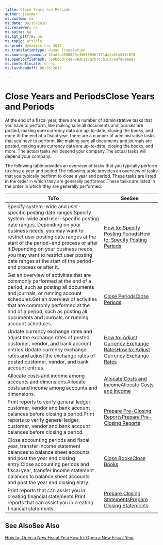 ```yaml
---
title: Close Years and Periods
author: jswymer
ms.custom: na
ms.date: 09/16/2016
ms.reviewer: na
ms.suite: na
ms.tgt_pltfrm: na
ms.topic: article
ms-prod: dynamics-nav-2017
ms.translationtype: Human Translation
ms.sourcegitcommit: 51adfb3588099c496f0946ff71da5c6fe518f070
ms.openlocfilehash: 569bd6d7cde709261a7acb7dcb16d780fe8eaed7
ms.contentlocale: en-nz
ms.lasthandoff: 06/26/2017

---
```

# <a name="close-years-and-periods"></a><span data-ttu-id="6e10b-102">Close Years and Periods</span><span class="sxs-lookup"><span data-stu-id="6e10b-102">Close Years and Periods</span></span>
<span data-ttu-id="6e10b-103">At the end of a fiscal year, there are a number of administrative tasks that you have to perform, like making sure all documents and journals are posted, making sure currency data are up-to-date, closing the books, and more.</span><span class="sxs-lookup"><span data-stu-id="6e10b-103">At the end of a fiscal year, there are a number of administrative tasks that you have to perform, like making sure all documents and journals are posted, making sure currency data are up-to-date, closing the books, and more.</span></span> <span data-ttu-id="6e10b-104">The actual tasks will depend your company.</span><span class="sxs-lookup"><span data-stu-id="6e10b-104">The actual tasks will depend your company.</span></span>

<span data-ttu-id="6e10b-105">The following table provides an overview of tasks that you typically perform to close a year and period.</span><span class="sxs-lookup"><span data-stu-id="6e10b-105">The following table provides an overview of tasks that you typically perform to close a year and period.</span></span> <span data-ttu-id="6e10b-106">These tasks are listed in the order in which they are generally performed.</span><span class="sxs-lookup"><span data-stu-id="6e10b-106">These tasks are listed in the order in which they are generally performed.</span></span>

|<span data-ttu-id="6e10b-107">To</span><span class="sxs-lookup"><span data-stu-id="6e10b-107">To</span></span>     |<span data-ttu-id="6e10b-108">See</span><span class="sxs-lookup"><span data-stu-id="6e10b-108">See</span></span>                   |
|-------|----------------------|
|<span data-ttu-id="6e10b-109">Specify system-wide and user-specific posting date ranges.</span><span class="sxs-lookup"><span data-stu-id="6e10b-109">Specify system-wide and user-specific posting date ranges.</span></span> <span data-ttu-id="6e10b-110">Depending on your business needs, you may want to restrict user posting date ranges at the start of the period-end process or after it.</span><span class="sxs-lookup"><span data-stu-id="6e10b-110">Depending on your business needs, you may want to restrict user posting date ranges at the start of the period-end process or after it.</span></span>|[<span data-ttu-id="6e10b-111">How to: Specify Posting Periods</span><span class="sxs-lookup"><span data-stu-id="6e10b-111">How to: Specify Posting Periods</span></span>](finance-setup-how-specify-posting-periods.md)|
|<span data-ttu-id="6e10b-112">Get an overview of activities that are commonly performed at the end of a period, such as posting all documents and journals, or running account schedules.</span><span class="sxs-lookup"><span data-stu-id="6e10b-112">Get an overview of activities that are commonly performed at the end of a period, such as posting all documents and journals, or running account schedules.</span></span>|[<span data-ttu-id="6e10b-113">Close Periods</span><span class="sxs-lookup"><span data-stu-id="6e10b-113">Close Periods</span></span>](year-how-complete-period-end-processes.md)|
|<span data-ttu-id="6e10b-114">Update currency exchange rates and adjust the exchange rates of posted customer, vendor, and bank account entries.</span><span class="sxs-lookup"><span data-stu-id="6e10b-114">Update currency exchange rates and adjust the exchange rates of posted customer, vendor, and bank account entries.</span></span>|[<span data-ttu-id="6e10b-115">How to: Adjust Currency Exchange Rates</span><span class="sxs-lookup"><span data-stu-id="6e10b-115">How to: Adjust Currency Exchange Rates</span></span>](finance-setup-setup-currencies.md)|
|<span data-ttu-id="6e10b-116">Allocate costs and income among accounts and dimensions.</span><span class="sxs-lookup"><span data-stu-id="6e10b-116">Allocate costs and income among accounts and dimensions.</span></span>|[<span data-ttu-id="6e10b-117">Allocate Costs and Income</span><span class="sxs-lookup"><span data-stu-id="6e10b-117">Allocate Costs and Income</span></span>](year-allocate-costs-income.md)|
|<span data-ttu-id="6e10b-118">Print reports to verify general ledger, customer, vendor and bank account balances before closing a period.</span><span class="sxs-lookup"><span data-stu-id="6e10b-118">Print reports to verify general ledger, customer, vendor and bank account balances before closing a period.</span></span>|[<span data-ttu-id="6e10b-119">Prepare Pre-Closing Reports</span><span class="sxs-lookup"><span data-stu-id="6e10b-119">Prepare Pre-Closing Reports</span></span>](year-prepare-preclose-reports.md)|
|<span data-ttu-id="6e10b-120">Close accounting periods and fiscal year, transfer income statement balances to balance sheet accounts and post the year end closing entry.</span><span class="sxs-lookup"><span data-stu-id="6e10b-120">Close accounting periods and fiscal year, transfer income statement balances to balance sheet accounts and post the year end closing entry.</span></span>|[<span data-ttu-id="6e10b-121">Close Books</span><span class="sxs-lookup"><span data-stu-id="6e10b-121">Close Books</span></span>](year-close-books.md)|
|<span data-ttu-id="6e10b-122">Print reports that can assist you in creating financial statements.</span><span class="sxs-lookup"><span data-stu-id="6e10b-122">Print reports that can assist you in creating financial statements.</span></span>|[<span data-ttu-id="6e10b-123">Prepare Closing Statements</span><span class="sxs-lookup"><span data-stu-id="6e10b-123">Prepare Closing Statements</span></span>](year-prepare-close-statements.md)|

## <a name="see-also"></a><span data-ttu-id="6e10b-124">See Also</span><span class="sxs-lookup"><span data-stu-id="6e10b-124">See Also</span></span>
[<span data-ttu-id="6e10b-125">How to: Open a New Fiscal Year</span><span class="sxs-lookup"><span data-stu-id="6e10b-125">How to: Open a New Fiscal Year</span></span>](finance-setup-how-open-new-fiscal-year.md)

